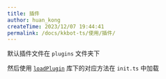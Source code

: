 ```yaml
---
title: 插件
author: huan_kong
createTime: 2023/12/07 19:44:41
permalink: /docs/kkbot-ts/使用/插件/
---
```


默认插件文件在 `plugins` 文件夹下

然后使用 [`loadPlugin`](../3.支持库/loadPlugin.md) 库下的对应方法在 `init.ts` 中加载
